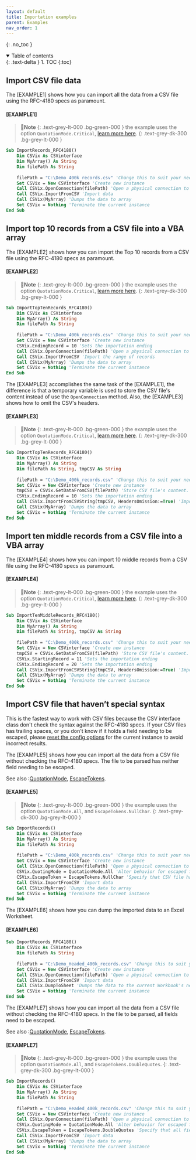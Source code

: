 ```yaml
---
layout: default
title: Importation examples
parent: Examples
nav_order: 1
---
```


{: .no_toc }

<details open markdown="block">
  <summary>
    Table of contents
  </summary>
  {: .text-delta }
1. TOC
{:toc}
</details>

## Import CSV file data

The [EXAMPLE1] shows how you can import all the data from a CSV file using the RFC-4180 specs as paramount. 

#### [EXAMPLE1]
>📝**Note**
>{: .text-grey-lt-000 .bg-green-000 }
>the example uses the option `QuotationMode.Critical`, [learn more here](https://ws-garcia.github.io/VBA-CSV-interface/api/enumerations/quotationmode.html).
{: .text-grey-dk-300 .bg-grey-lt-000 }

```vb
Sub ImportRecords_RFC4180()
	Dim CSVix As CSVinterface
	Dim MyArray() As String
	Dim filePath As String
	
	filePath = "C:\Demo_400k_records.csv" 'Change this to suit your needs
	Set CSVix = New CSVinterface 'Create new instance
	Call CSVix.OpenConnection(filePath) 'Open a physical connection to the CSV file
	Call CSVix.ImportFromCSV 'Import data
	Call CSVix(MyArray) 'Dumps the data to array
	Set CSVix = Nothing 'Terminate the current instance
End Sub
```

## Import top 10 records from a CSV file into a VBA array 

The [EXAMPLE2] shows how you can import the Top 10 records from a CSV file using the RFC-4180 specs as paramount.

#### [EXAMPLE2]
>📝**Note**
>{: .text-grey-lt-000 .bg-green-000 }
>the example uses the option `QuotationMode.Critical`, [learn more here](https://ws-garcia.github.io/VBA-CSV-interface/api/enumerations/quotationmode.html).
{: .text-grey-dk-300 .bg-grey-lt-000 }

```vb
Sub ImportTopTenRecords_RFC4180()
	Dim CSVix As CSVinterface
	Dim MyArray() As String
	Dim filePath As String
	
	filePath = "C:\Demo_400k_records.csv" 'Change this to suit your needs
	Set CSVix = New CSVinterface 'Create new instance
	CSVix.EndingRecord = 10 'Sets the importation ending
	Call CSVix.OpenConnection(filePath) 'Open a physical connection to the CSV file
	Call CSVix.ImportFromCSV 'Import the range of records
	Call CSVix(MyArray) 'Dumps the data to array
	Set CSVix = Nothing 'Terminate the current instance
End Sub
```
The [EXAMPLE3] accomplishes the same task of the [EXAMPLE1], the difference is that a temporary variable is used to store the CSV file's content instead of use the `OpenConnection` method. Also, the [EXAMPLE3] shows how to omit the CSV's headers.

#### [EXAMPLE3]
>📝**Note**
>{: .text-grey-lt-000 .bg-green-000 }
>the example uses the option `QuotationMode.Critical`, [learn more here](https://ws-garcia.github.io/VBA-CSV-interface/api/enumerations/quotationmode.html).
{: .text-grey-dk-300 .bg-grey-lt-000 }

```vb
Sub ImportTopTenRecords_RFC4180()
	Dim CSVix As CSVinterface
	Dim MyArray() As String
	Dim filePath As String, tmpCSV As String
	
	filePath = "C:\Demo_400k_records.csv" 'Change this to suit your needs
	Set CSVix = New CSVinterface 'Create new instance
	tmpCSV = CSVix.GetDataFromCSV(filePath) 'Store CSV file's content.
	CSVix.EndingRecord = 10 'Sets the importation ending
	Call CSVix.ImportFromCSVString(tmpCSV, HeadersOmission:=True) 'Import the range of records omitting the headers
	Call CSVix(MyArray) 'Dumps the data to array
	Set CSVix = Nothing 'Terminate the current instance
End Sub
```

## Import ten middle records from a CSV file into a VBA array 
The [EXAMPLE4] shows how you can import 10 middle records from a CSV file using the RFC-4180 specs as paramount.

#### [EXAMPLE4]
>📝**Note**
>{: .text-grey-lt-000 .bg-green-000 }
>the example uses the option `QuotationMode.Critical`, [learn more here](https://ws-garcia.github.io/VBA-CSV-interface/api/enumerations/quotationmode.html).
{: .text-grey-dk-300 .bg-grey-lt-000 }

```vb
Sub ImportTenMiddleRecords_RFC4180()
	Dim CSVix As CSVinterface
	Dim MyArray() As String
	Dim filePath As String, tmpCSV As String
	
	filePath = "C:\Demo_400k_records.csv" 'Change this to suit your needs
	Set CSVix = New CSVinterface 'Create new instance
	tmpCSV = CSVix.GetDataFromCSV(filePath) 'Store CSV file's content.
	CSVix.StartingRecord = 11 'Sets the importation ending
	CSVix.EndingRecord = 20 'Sets the importation ending
	Call CSVix.ImportFromCSVString(tmpCSV, HeadersOmission:=True) 'Import the range of records omitting the headers
	Call CSVix(MyArray) 'Dumps the data to array
	Set CSVix = Nothing 'Terminate the current instance
End Sub
```

## Import CSV file that haven’t special syntax

This is the fastest way to work with CSV files because the CSV interface class don't check the syntax against the RFC-4180 specs. If your CSV files has trailing spaces, or you don't know if it holds a field needing to be escaped, please [reset the config options](https://ws-garcia.github.io/VBA-CSV-interface/api/methods/resettodefault.html) for the current instance to avoid incorrect results.

The [EXAMPLE5] shows how you can import all the data from a CSV file without checking the RFC-4180 specs. The file to be parsed has neither field needing to be escaped.

See also
:[QuotationMode](https://ws-garcia.github.io/VBA-CSV-interface/api/enumerations/quotationmode.html), [EscapeTokens](https://ws-garcia.github.io/VBA-CSV-interface/api/enumerations/escapetokens.html).
#### [EXAMPLE5]
>📝**Note**
>{: .text-grey-lt-000 .bg-green-000 }
>the example uses the option `QuotationMode.All`, and `EscapeTokens.NullChar`.
{: .text-grey-dk-300 .bg-grey-lt-000 }

```vb
Sub ImportRecords()
	Dim CSVix As CSVinterface
	Dim MyArray() As String
	Dim filePath As String
	
	filePath = "C:\Demo_400k_records.csv" 'Change this to suit your needs
	Set CSVix = New CSVinterface 'Create new instance
	Call CSVix.OpenConnection(filePath) 'Open a physical connection to the CSV file
	CSVix.QuotingMode = QuotationMode.All 'Alter behavior for escaped files
	CSVix.EscapeToken = EscapeTokens.NullChar 'Specify that CSV file has neither field needing to be escaped.
	Call CSVix.ImportFromCSV 'Import data
	Call CSVix(MyArray) 'Dumps the data to array
	Set CSVix = Nothing 'Terminate the current instance
End Sub
```
The [EXAMPLE6] shows how you can dump the imported data to an Excel Worksheet.
#### [EXAMPLE6]
```vb
Sub ImportRecords_RFC4180()
	Dim CSVix As CSVinterface
	Dim filePath As String
    
	filePath = "C:\Demo_Headed_400k_records.csv" 'Change this to suit your needs
	Set CSVix = New CSVinterface 'Create new instance
	Call CSVix.OpenConnection(filePath) 'Open a physical connection to the CSV file
	Call CSVix.ImportFromCSV 'Import data
	Call CSVix.DumpToSheet 'Dumps the data to the current Workbook's new Worksheet starting at named "A1" range.
	Set CSVix = Nothing 'Terminate the current instance
End Sub
```
The [EXAMPLE7] shows how you can import all the data from a CSV file without checking the RFC-4180 specs. In the file to be parsed, all fields need to be escaped.

See also
:[QuotationMode](https://ws-garcia.github.io/VBA-CSV-interface/api/enumerations/quotationmode.html), [EscapeTokens](https://ws-garcia.github.io/VBA-CSV-interface/api/enumerations/escapetokens.html).
#### [EXAMPLE7]
>📝**Note**
>{: .text-grey-lt-000 .bg-green-000 }
>the example uses the option `QuotationMode.All`, and `EscapeTokens.DoubleQuotes`.
{: .text-grey-dk-300 .bg-grey-lt-000 }

```vb
Sub ImportRecords()
	Dim CSVix As CSVinterface
	Dim MyArray() As String
	Dim filePath As String
	
	filePath = "C:\Demo_Headed_400k_records.csv" 'Change this to suit your needs
	Set CSVix = New CSVinterface 'Create new instance
	Call CSVix.OpenConnection(filePath) 'Open a physical connection to the CSV file
	CSVix.QuotingMode = QuotationMode.All 'Alter behavior for escaped files
	CSVix.EscapeToken = EscapeTokens.DoubleQuotes 'Specify that all fields need to be escaped.
	Call CSVix.ImportFromCSV 'Import data
	Call CSVix(MyArray) 'Dumps the data to array
	Set CSVix = Nothing 'Terminate the current instance
End Sub
```
